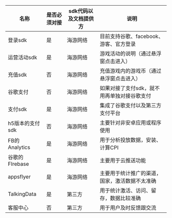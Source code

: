 | 名称            | 是否必须对接 | sdk代码以及文档提供方 | 说明                                           |
| --------------- | ------------ | --------------------- | ---------------------------------------------- |
| 登录sdk         | 是           | 海游网络              | 目前支持谷歌、facebook、游客、官方登录         |
| 运营活动sdk     | 是           | 海游网络              | 游戏活动的说明（通过悬浮窗点击进入）           |
| 充值sdk         | 否           | 海游网络              | 充值游戏内的游戏币（通过悬浮窗点击进入）       |
| 谷歌支付        | 否           | 海游网络              | 如果对接了支付sdk，就不用再单独对接谷歌支付    |
| 支付sdk         | 是           | 海游网络              | 集成了谷歌支付以及第三方支付平台               |
| h5版本的支付sdk | 否           | 海游网络              | 主要针对非安卓应用或程序使用                   |
| FB的Analytics   | 是           | 海游网络              | 用于分析投放数据，安装、计算CPI                |
| 谷歌的FIrebase  | 是           | 海游网络              | 主要用于云推送功能                             |
| appsflyer       | 是           | 海游网络              | 主要用于统计推广的渠道，国家，激活数据不太准确 |
| TalkingData     | 是           | 第三方                | 用于统计激活、访问、留存，数据比较准确         |
| 客服中心        | 否           | 第三方                | 用于用户及时反馈跟交流                         |


